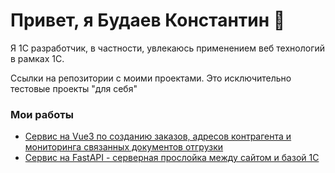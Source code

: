 # Привет, я Будаев Константин 👋
<p> Я 1С разработчик, в частности, увлекаюсь применением веб технологий в рамках 1С. </p>
<p> Ссылки на репозитории с моими проектами. Это исключительно тестовые проекты "для себя" </p>

### Мои работы
*   <a href="https://github.com/HythlodaeusKonstantin/ordermanagementsystem">Сервис на Vue3 по созданию заказов, адресов контрагента и мониторинга связанных документов отгрузки</a>
*   <a href="https://github.com/HythlodaeusKonstantin/FastApiOrderManagementSystem">Сервис на FastAPI - серверная прослойка между сайтом и базой 1С</a>

